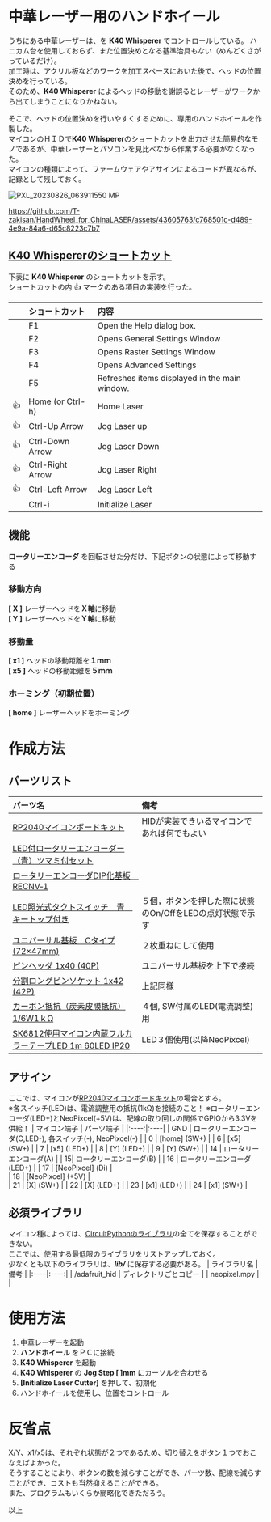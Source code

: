 # 中華レーザー用のハンドホイール
うちにある中華レーザーは、を **K40 Whisperer** でコントロールしている。
ハニカム台を使用しておらず、また位置決めとなる基準治具もない（めんどくさがっているだけ）。　  
加工時は、アクリル板などのワークを加工スペースにおいた後で、ヘッドの位置決めを行っている。  
そのため、**K40 Whisperer** によるヘッドの移動を謝誤るとレーザーがワークから出てしまうことになりかねない。  

そこで、ヘッドの位置決めを行いやすくするために、専用のハンドホイールを作製した。  
マイコンのＨＩＤで**K40 Whisperer**のショートカットを出力させた簡易的なモノであるが、中華レーザーとパソコンを見比べながら作業する必要がなくなった。  
マイコンの種類によって、ファームウェアやアサインによるコードが異なるが、記録として残しておく。


![PXL_20230826_063911550 MP](https://github.com/T-zakisan/HandWheel_for_ChinaLASER/assets/43605763/92c29b83-22fd-4e66-bf86-c619ee27af6b)


https://github.com/T-zakisan/HandWheel_for_ChinaLASER/assets/43605763/c768501c-d489-4e9a-84a6-d65c8223c7b7


## [K40 Whispererのショートカット](https://www.scorchworks.com/K40whisperer/k40w_manual.html#keyboard)
下表に **K40 Whisperer** のショートカットを示す。  
ショートカットの内 :+1: マークのある項目の実装を行った。

| | ショートカット | 内容 |
|----|:----|:----| 
| | F1 | Open the Help dialog box. |
| | F2 | Opens General Settings Window |
| | F3 | Opens Raster Settings Window |
| | F4 | Opens Advanced Settings |
| | F5 | Refreshes items displayed in the main window. |
| :+1: | Home (or Ctrl-h) | Home Laser |
| :+1: | Ctrl-Up Arrow | Jog Laser up |
| :+1: | Ctrl-Down Arrow | Jog Laser Down |
| :+1: | Ctrl-Right Arrow | Jog Laser Right |
| :+1: | Ctrl-Left Arrow | Jog Laser Left |
| | Ctrl-i | Initialize Laser |



## 機能 
**ロータリーエンコーダ** を回転させた分だけ、下記ボタンの状態によって移動する

### 移動方向
**[ X ]**	レーザーヘッドを**Ｘ軸**に移動  
**[ Y ]** レーザーヘッドを**Ｙ軸**に移動  

### 移動量
**[ x1 ]** ヘッドの移動距離を**１ｍｍ**  
**[ x5 ]** ヘッドの移動距離を**５ｍｍ**  

### ホーミング（初期位置）
**[ home ]** レーザーヘッドをホーミング  


# 作成方法
## パーツリスト
| パーツ名 | 備考 |
|:----|:----|
| [RP2040マイコンボードキット](https://akizukidenshi.com/catalog/g/gK-17542/) | HIDが実装できいるマイコンであれば何でもよい |
| [LED付ロータリーエンコーダー（青）ツマミ付セット](https://akizukidenshi.com/catalog/g/gP-05768/) ||
| [ロータリーエンコーダDIP化基板　RECNV‐1](https://akizukidenshi.com/catalog/g/gP-07239/) ||
| [LED照光式タクトスイッチ　青　キートップ付き](https://akizukidenshi.com/catalog/g/gP-13871/) | ５個，ボタンを押した際に状態のOn/OffをLEDの点灯状態で示す |
| [ユニバーサル基板　Cタイプ(72×47mm)](https://akizukidenshi.com/catalog/g/gP-09747/) | ２枚重ねにして使用 |
| [ピンヘッダ 1x40 (40P)](https://akizukidenshi.com/catalog/g/gC-00167/) | ユニバーサル基板を上下で接続 |
| [分割ロングピンソケット 1x42 (42P)](https://akizukidenshi.com/catalog/g/gC-05779/) | 上記同様 |
| [カーボン抵抗（炭素皮膜抵抗） 1/6W1ｋΩ](https://akizukidenshi.com/catalog/g/gR-16102/) | ４個, SW付属のLED(電流調整)用 |
| [SK6812使用マイコン内蔵フルカラーテープLED 1m 60LED IP20](https://akizukidenshi.com/catalog/g/gM-12982/) | LED３個使用(以降NeoPixcel)|


## アサイン
ここでは、マイコンが[RP2040マイコンボードキット](https://akizukidenshi.com/catalog/g/gK-17542/)の場合とする。  
※各スイッチ(LED)は、電流調整用の抵抗(1kΩ)を接続のこと！
※ロータリーエンコーダ(LED+)とNeoPixcel(+5V)は、配線の取り回しの関係でGPIOから3.3Vを供給！
| マイコン端子 | パーツ端子 |
|:----:|:----|
| GND | ロータリーエンコーダ(C,LED-), 各スイッチ(-), NeoPixcel(-) |
| 0 | [home] \(SW+\) |
| 6 | [x5] \(SW+\) |
| 7 | [x5] \(LED+\) |
| 8 | [Y] \(LED+\) |
| 9 | [Y] \(SW+\) |
| 14 | ロータリーエンコーダ(A) |
| 15| ロータリーエンコーダ(B) |
| 16 | ロータリーエンコーダ(LED+) |
| 17 | [NeoPixcel] \(Di\) |\
| 18 | [NeoPixcel] \(+5V\) |\
| 21 | [X] \(SW+\) |
| 22 | [X] \(LED+\) |
| 23 | [x1] \(LED+\) |
| 24 | [x1] \(SW+\) |



## 必須ライブラリ
マイコン種によっては、[CircuitPythonのライブラリ](https://circuitpython.org/libraries)の全てを保存することができない。   
ここでは、使用する最低限のライブラリをリストアップしておく。  
少なくとも以下のライブラリは、***lib/*** に保存する必要がある。
| ライブラリ名 | 備考 |
|:----|:----:|
| /adafruit_hid | ディレクトリごとコピー |
| neopixel.mpy |  |


# 使用方法
1. 中華レーザーを起動
2. **ハンドホイール** をＰＣに接続
3. **K40 Whisperer** を起動
4. **K40 Whisperer** の **Jog Step [ ]mm** にカーソルを合わせる
5. **[Initialize Laser Cutter]** を押して、初期化
6. ハンドホイールを使用し、位置をコントロール


# 反省点
X/Y、x1/x5は、それぞれ状態が２つであるため、切り替えをボタン１つでおこなえばよかった。  
そうすることにより、ボタンの数を減らすことができ、パーツ数、配線を減らすことができ、コストも当然抑えることができる。  
また、プログラムもいくらか簡略化できただろう。


以上




      
